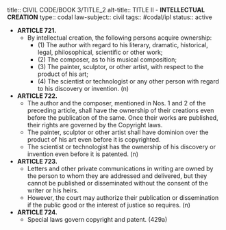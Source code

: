 title:: CIVIL CODE/BOOK 3/TITLE_2
alt-title:: TITLE II - **INTELLECTUAL CREATION**
type:: codal
law-subject:: civil
tags:: #codal/ipl
status:: active

- **ARTICLE 721.**
	- By intellectual creation, the following persons acquire ownership:
		- (1) The author with regard to his literary, dramatic, historical, legal, philosophical, scientific or other work;
		- (2) The composer, as to his musical composition;
		- (3) The painter, sculptor, or other artist, with respect to the product of his art;
		- (4) The scientist or technologist or any other person with regard to his discovery or invention. (n)
- **ARTICLE 722.**
	- The author and the composer, mentioned in Nos. 1 and 2 of the preceding article, shall have the ownership of their creations even before the publication of the same. Once their works are published, their rights are governed by the Copyright laws.
	- The painter, sculptor or other artist shall have dominion over the product of his art even before it is copyrighted.
	- The scientist or technologist has the ownership of his discovery or invention even before it is patented. (n)
- **ARTICLE 723.**
	- Letters and other private communications in writing are owned by the person to whom they are addressed and delivered, but they cannot be published or disseminated without the consent of the writer or his heirs.
	- However, the court may authorize their publication or dissemination if the public good or the interest of justice so requires. (n)
- **ARTICLE 724.**
	- Special laws govern copyright and patent. (429a)